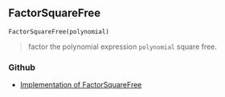 ## FactorSquareFree 

```
FactorSquareFree(polynomial)
```

> factor the polynomial expression `polynomial` square free.

### Github

* [Implementation of FactorSquareFree](https://github.com/axkr/symja_android_library/blob/master/symja_android_library/matheclipse-core/src/main/java/org/matheclipse/core/builtin/Algebra.java#L2407) 
